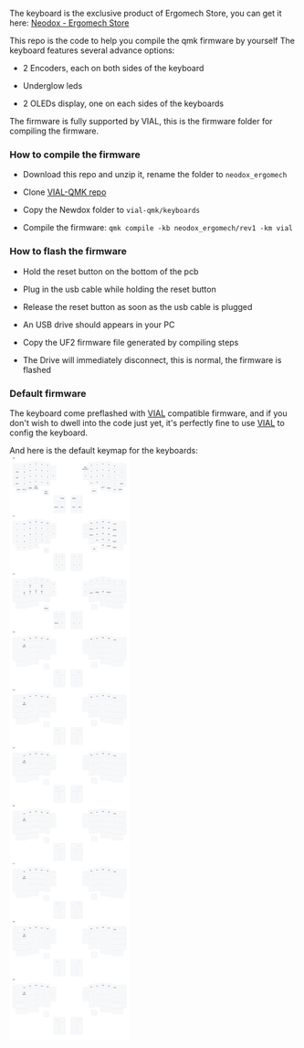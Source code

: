 The keyboard is the exclusive product of Ergomech Store, you can get it here: [Neodox - Ergomech Store](https://ergomech.store/shop/neodox-sandwich-style-exclusive-418)

This repo is the code to help you compile the qmk firmware by yourself
The keyboard features several advance options:

- 2 Encoders, each on both sides of the keyboard

- Underglow leds

- 2 OLEDs display, one on each sides of the keyboards

The firmware is fully supported by VIAL, this is the firmware folder for compiling the firmware.

### How to compile the firmware

- Download this repo and unzip it, rename the folder to `neodox_ergomech`

- Clone [VIAL-QMK repo](https://github.com/vial-kb/vial-qmk)

- Copy the Newdox folder to `vial-qmk/keyboards`

- Compile the firmware: `qmk compile -kb neodox_ergomech/rev1 -km vial`

### How to flash the firmware

- Hold the reset button on the bottom of the pcb 

- Plug in the usb cable while holding the reset button

- Release the reset button as soon as the usb cable is plugged

- An USB drive should appears in your PC

- Copy the UF2 firmware file generated by compiling steps

- The Drive will immediately disconnect, this is normal, the firmware is flashed


### Default firmware
The keyboard come preflashed with [VIAL](https://vial.rocks) compatible firmware, and if you don't wish to dwell into the code just yet, it's perfectly fine to use [VIAL](https://vial.rocks) to config the keyboard.

And here is the default keymap for the keyboards:
![default keymaps](./neodox_ergomech.svg)
